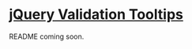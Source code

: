 [jQuery Validation Tooltips](http://envysphere.com/jquery-validation-tooltips-14/)
==================================================================================

README coming soon.
